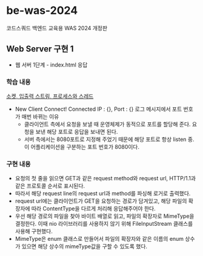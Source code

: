 # be-was-2024
코드스쿼드 백엔드 교육용 WAS 2024 개정판

## Web Server 구현 1
- 웹 서버 1단계 - index.html 응답

### 학습 내용
[소켓, 입출력 스트림, 프로세스와 스레드](https://github.com/sharpie1330/be-was-neon/wiki/%EC%86%8C%EC%BC%93,-%EC%9E%85%EC%B6%9C%EB%A0%A5-%EC%8A%A4%ED%8A%B8%EB%A6%BC,-%ED%94%84%EB%A1%9C%EC%84%B8%EC%8A%A4%EC%99%80-%EC%8A%A4%EB%A0%88%EB%93%9C)
- New Client Connect! Connected IP : {}, Port : {} 로그 메시지에서 포트 번호가 매번 바뀌는 이유
  - 클라이언트 측에서 요청을 보낼 때 운영체제가 동적으로 포트를 할당해 준다. 요청을 보낸 해당 포트로 응답을 보내면 된다.
  - 서버 측에서는 8080포트로 지정해 주었기 때문에 해당 포트로 항상 listen 중. 이 어플리케이션을 구분하는 포트 번호가 8080이다.

### 구현 내용
- 요청의 첫 줄을 읽으면 GET과 같은 request method와 request url, HTTP/1.1과 같은 프로토콜 순서로 표시된다. 
- 따라서 해당 request line의 request url과 method를 파싱해 로거로 출력했다.
- request url에는 클라이언트가 GET을 요청하는 경로가 담겨있고, 해당 파일의 확장자에 따라 ContentType을 다르게 처리해 응답해주어야 한다.
- 우선 해당 경로의 파일을 찾아 바이트 배열로 읽고, 파일의 확장자로 MimeType을 결정한다. 이때 nio 라이브러리를 사용하지 않기 위해 FileInputStream 클래스를 사용해 구현했다.
- MimeType은 enum 클래스로 만들어서 파일의 확장자와 같은 이름의 enum 상수가 있으면 해당 상수의 mimeType값을 구할 수 있도록 했다.
